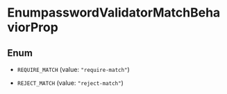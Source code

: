 

# EnumpasswordValidatorMatchBehaviorProp

## Enum


* `REQUIRE_MATCH` (value: `"require-match"`)

* `REJECT_MATCH` (value: `"reject-match"`)



